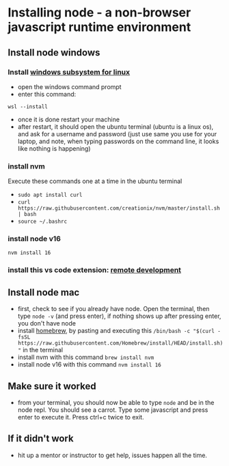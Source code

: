 
# Installing node - a non-browser javascript runtime environment

## Install node windows

### Install [windows subsystem for linux](https://docs.microsoft.com/en-us/windows/wsl/install)
- open the windows command prompt
- enter this command: 
```
wsl --install
```
- once it is done restart your machine
- after restart, it should open the ubuntu terminal (ubuntu is a linux os), and ask for a username and password (just use same you use for your laptop, and note, when typing passwords on the command line, it looks like nothing is happening)

### install nvm
Execute these commands one at a time in the ubuntu terminal
- `sudo apt install curl`
- `curl https://raw.githubusercontent.com/creationix/nvm/master/install.sh | bash`
- `source ~/.bashrc`

### install node v16
```
nvm install 16
```
### install this vs code extension: [remote development](https://marketplace.visualstudio.com/items?itemName=ms-vscode-remote.vscode-remote-extensionpack)

## Install node mac

- first, check to see if you already have node. Open the terminal, then type `node -v` (and press enter), if nothing shows up after pressing enter, you don't have node
- install [homebrew](https://brew.sh/), by pasting and executing this `/bin/bash -c "$(curl -fsSL https://raw.githubusercontent.com/Homebrew/install/HEAD/install.sh)"` in the terminal
- install nvm with this command `brew install nvm`
- install node v16 with this command `nvm install 16`

## Make sure it worked

- from your terminal, you should now be able to type `node` and be in the node repl. You should see a carrot. Type some javascript and press enter to execute it. Press ctrl+c twice to exit.

## If it didn't work

- hit up a mentor or instructor to get help, issues happen all the time.